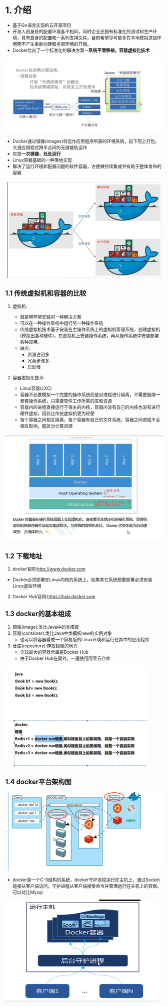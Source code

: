 # 1. 介绍
* 基于Go语言实现的云开源项目
* 开发人员身处的配置环境各不相同，同时企业还拥有标准化的测试和生产环境，具有自身的配置和一系列支持文件。目前希望尽可能多在本地模拟这些环境而不产生重新创建服务器环境的开销。
* Docker给出了一个标准化的解决方案--**系统平滑移植，容器虚拟化技术**

![](picture/02.png)

* Docker通过镜像(images)将运作应用程序所需的环境系统，自下而上打包，大道应用程式跨平台间的无缝接轨运作
* 实现**一次镜像，处处运行**
* Linux容器基础的一种落地实现
* 解决了运行环境和配置问题的软件容器，方便做持续集成并有助于整体发布的容器

![](picture/04.png)

## 1.1 传统虚拟机和容器的比较

1. 虚拟机:
   * 就是带环境安装的一种解决方案
   * 可以在一种操作系统中运行另一种操作系统
   * 传统虚拟机技术基于安装在主操作系统上的虚拟机管理系统，创建虚拟机(模拟出各种硬件)，在虚拟机上安装操作系统，再从操作系统中安装部署各种应用。
   * 缺点:
     * 资源占用多
     * 冗余步骤多
     * 启动慢

2. 容器虚拟化技术:
   * Linux容器(LXC)
   * 容器不必要模拟一个完整的操作系统而是对进程进行隔离，不需要捆绑一整套操作系统，只需要软件工作所需的库和资源
   * 容器内的进程直接运行于宿主的内核，容器内没有自己的内核也没有进行硬件虚拟，因此比传统虚拟机更为轻便
   * 每个容器之间相互隔离，每个容器有自己的文件系统，容器之间进程不会相互影响，能区分计算资源

![](picture/03.png)

## 1.2 下载地址

1. docker官网:http://www.docker.com

* Docker必须部署在Linux内核的系统上，如果其它系统想要部署必须安装Linux虚拟环境

2. Docker Hub官网:https://hub.docker.com

## 1.3 docker的基本组成

1. 镜像(image):类比Java中的类模板
2. 容器(container):类比Java中类模板new的实例对象
   * 也可以将容器看成一个简易版的Linux环境和运行在其中的应用程序
3. 仓库(repository):存放镜像的地方
   * 全球最大的容器仓库是Docker Hub
   * 由于Docker Hub在国外，一遍使用阿里云仓库

![](picture/05.png)

## 1.4 docker平台架构图

![](picture/06.png)

* docker是一个C-S结构的系统，docker守护进程运行在主机上，通过Socket链接从客户端访问，守护进程从客户端接受命令并管理运行在主机上的容器。可以对比Mysql

![](picture/07.png)